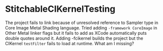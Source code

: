 # StitchableCIKernelTesting

The project fails to link because of unresolved reference to Sampler type in Core Image Metal Shading language. Tried adding `-framework CoreImage` in Other Metal linker flags but it fails to add as XCode automatically puts double quotes around it. Adding -fcikernel builds the project but the CIKernel `testFilter` fails to load at runtime. What am I missing?
